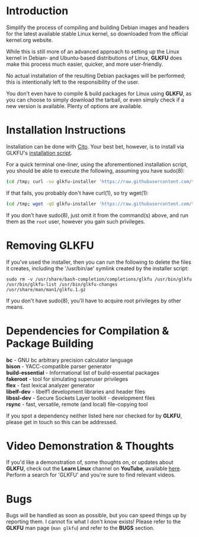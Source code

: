 # Introduction

Simplify the process of compiling and building Debian images and headers for the latest available stable Linux kernel, so downloaded from the official kernel.org website.

While this is still more of an advanced approach to setting up the Linux kernel in Debian- and Ubuntu-based distributions of Linux, **GLKFU** does make this process much easier, quicker, and more user-friendly.

No actual installation of the resulting Debian packages will be performed; this is intentionally left to the responsibility of the user.

You don't even have to compile & build packages for Linux using **GLKFU**, as you can choose to simply download the tarball, or even simply check if a new version is available. Plenty of options are available.

# Installation Instructions

Installation can be done with [Cito](https://github.com/terminalforlife/Extra/blob/master/source/cito). Your best bet, however, is to install via GLKFU's [installation script](https://github.com/terminalforlife/Extra/blob/master/source/glkfu/glkfu-installer).

For a quick terminal one-liner, using the aforementioned installation script, you should be able to execute the following, assuming you have sudo(8):

```sh
(cd /tmp; curl -so glkfu-installer 'https://raw.githubusercontent.com/terminalforlife/Extra/master/source/glkfu/glkfu-installer' && sudo \sh glkfu-installer; rm glkfu-installer)
```

If that fails, you probably don't have curl(1), so try wget(1):

```sh
(cd /tmp; wget -qO glkfu-installer 'https://raw.githubusercontent.com/terminalforlife/Extra/master/source/glkfu/glkfu-installer' && sudo \sh glkfu-installer; rm glkfu-installer)
```

If you don't have sudo(8), just omit it from the command(s) above, and run them as the `root` user, however you gain such privileges.

# Removing GLKFU

If you've used the installer, then you can run the following to delete the files it creates, including the '/usr/bin/ae' symlink created by the installer script:

```
sudo rm -v /usr/share/bash-completion/completions/glkfu /usr/bin/glkfu /usr/bin/glkfu-list /usr/bin/glkfu-changes /usr/share/man/man1/glkfu.1.gz
```

If you don't have sudo(8), you'll have to acquire root privileges by other means.

# Dependencies for Compilation & Package Building

**bc** - GNU bc arbitrary precision calculator language\
**bison** - YACC-compatible parser generator\
**build-essential** - Informational list of build-essential packages\
**fakeroot** - tool for simulating superuser privileges\
**flex** - fast lexical analyzer generator\
**libelf-dev** - libelf1 development libraries and header files\
**libssl-dev** - Secure Sockets Layer toolkit - development files\
**rsync** - fast, versatile, remote (and local) file-copying tool

If you spot a dependency neither listed here nor checked for by **GLKFU**, please get in touch so this can be addressed.

# Video Demonstration & Thoughts

If you'd like a demonstration of, some thoughts on, or updates about **GLKFU**, check out the **Learn Linux** channel on **YouTube**, available [here](https://www.youtube.com/c/learnlinux). Perform a search for 'GLKFU' and you're sure to find relevant videos.

# Bugs

Bugs will be handled as soon as possible, but you can speed things up by reporting them. I cannot fix what I don't know exists! Please refer to the **GLKFU** man page (`man glkfu`) and refer to the **BUGS** section.
